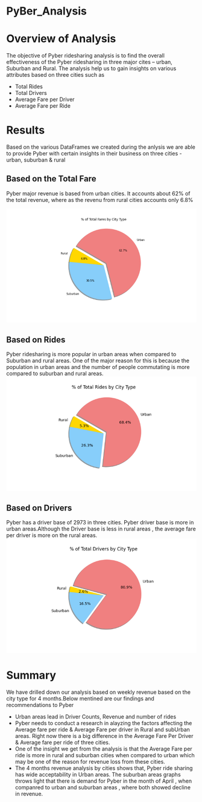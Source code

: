# PyBer_Analysis
# Overview of Analysis
The objective of Pyber ridesharing analysis is to find the overall effectiveness of the Pyber ridesharing in three major cites – urban, Suburban and Rural. The analysis help us to gain insights on various attributes based on three cities such as
- Total Rides
- Total Drivers
- Average Fare per Driver
- Average Fare per Ride
# Results
Based on the various DataFrames we created during the anlysis we are able to provide Pyber with certain insights in their business on three cities - urban, suburban & rural
## Based on the Total Fare 
Pyber major revenue is based from urban cities. It accounts about 62% of the total revenue, where as the revenu from rural cities accounts only 6.8%

<img src="/analysis/Fig5.png"/>

## Based on Rides
Pyber ridesharing is more popular in urban areas when compared to Suburban and rural areas. One of the major reason for this is because the population in urban areas and the number of people commutating is more compared to suburban and rural areas.
<img src="/analysis/Fig6.png"/>

## Based on Drivers
Pyber has a driver base of 2973 in three cities. Pyber driver base is more in urban areas.Although the Driver base is less in rural areas , the average fare per driver is more on the rural areas. 
<img src="/analysis/Fig7.png"/>
# Summary
We have drilled down our  analysis based on weekly revenue based on the city type for 4 months.Below mentined are our findings and recommendations to Pyber
- Urban areas lead in Driver Counts, Revenue and number of rides
- Pyber needs to conduct a research in alayzing the factors affecting the Average fare per ride & Average Fare per driver in Rural and subUrban areas. Right now there is a big difference in the Average Fare Per Driver & Average fare per ride of three cities.
- One of the insight we get from the analysis is that the Average Fare per ride is more in rural and suburban cities when compared to urban which may be one of the reason for revenue loss from these cities.
- The 4 months revenue analysis by cities shows that, Pyber ride sharing has wide acceptability in Urban areas. The suburban areas graphs throws light that there is demand for Pyber in the month of April , when companred to urban and suburban areas , where both showed decline in revenue.

